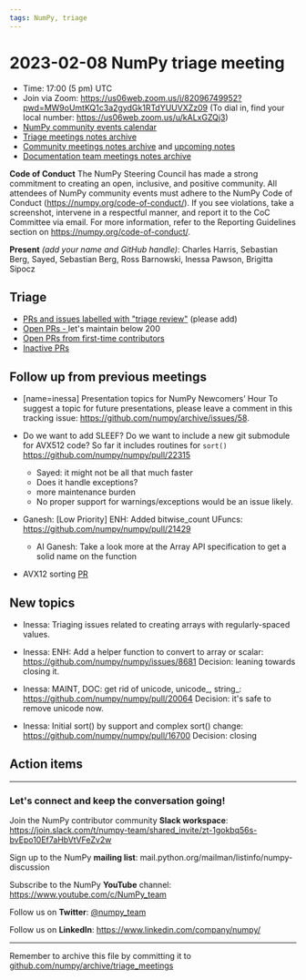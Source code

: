 ```yaml
---
tags: NumPy, triage
---
```


# 2023-02-08 NumPy triage meeting


- Time: 17:00 (5 pm) UTC
- Join via Zoom: https://us06web.zoom.us/j/82096749952?pwd=MW9oUmtKQ1c3a2gydGk1RTdYUUVXZz09 (To dial in, find your local number: https://us06web.zoom.us/u/kALxGZQj3)
- [NumPy community events calendar](https://scientific-python.org/calendars)
- [Triage meetings notes archive](https://github.com/numpy/archive/tree/master/triage_meetings)
- [Community meetings notes archive](https://github.com/numpy/archive/tree/main/community_meetings) and [upcoming notes](https://hackmd.io/76o-IxCjQX2mOXO_wwkcpg)
- [Documentation team meetings notes archive](https://github.com/numpy/archive/tree/main/docs_team_meetings)


**Code of Conduct**
The NumPy Steering Council has made a strong commitment to creating an open, inclusive, and positive community. 
All attendees of NumPy community events must adhere to the NumPy Code of Conduct (https://numpy.org/code-of-conduct/). 
If you see violations, take a screenshot, intervene in a respectful manner, and report it to the CoC Committee via email. For more information, refer to the Reporting Guidelines section on https://numpy.org/code-of-conduct/.

**Present** *(add your name and GitHub handle)*: Charles Harris, Sebastian Berg, Sayed, Sebastian Berg, Ross Barnowski, Inessa Pawson, Brigitta Sipocz


## Triage

* [PRs and issues labelled with "triage review"](https://github.com/numpy/numpy/labels/triage%20review) (please add)
* [Open PRs - ](https://github.com/numpy/numpy/pulls) let's maintain below 200
* [Open PRs from first-time contributors](https://github.com/orgs/numpy/projects/5) 
* [Inactive PRs](https://github.com/orgs/numpy/projects/6)


## Follow up from previous meetings
 
- [name=inessa] Presentation topics for NumPy Newcomers’ Hour 
To suggest a topic for future presentations, please leave a comment in this tracking issue: https://github.com/numpy/archive/issues/58.

- Do we want to add SLEEF? Do we want to include a new git submodule for AVX512 code? So far it includes routines for `sort()` https://github.com/numpy/numpy/pull/22315
  - Sayed: it might not be all that much faster
  - Does it handle exceptions? 
  - more maintenance burden
  - No proper support for warnings/exceptions would be an issue likely.

- Ganesh: [Low Priority] ENH: Added bitwise_count UFuncs: https://github.com/numpy/numpy/pull/21429
    - AI Ganesh: Take a look more at the Array API specification to get a solid name on the function

- AVX12 sorting [PR](https://github.com/numpy/numpy/pull/22315)


## New topics

- Inessa: Triaging issues related to creating arrays with regularly-spaced values.

- Inessa: ENH: Add a helper function to convert to array or scalar: https://github.com/numpy/numpy/issues/8681
Decision: leaning towards closing it.

- Inessa: MAINT, DOC: get rid of unicode, unicode_, string_: https://github.com/numpy/numpy/pull/20064
Decision: it's safe to remove unicode now.

- Inessa: Initial sort() by support and complex sort() change: https://github.com/numpy/numpy/pull/16700
Decision: closing

## Action items



---

### Let's connect and keep the conversation going!
Join the NumPy contributor community **Slack workspace**: https://join.slack.com/t/numpy-team/shared_invite/zt-1gokbq56s-bvEpo10Ef7aHbVtVFeZv2w

Sign up to the NumPy **mailing list**: mail.python.org/mailman/listinfo/numpy-discussion

Subscribe to the NumPy **YouTube** channel: https://www.youtube.com/c/NumPy_team


Follow us on **Twitter**: [@numpy_team](https://twitter.com/numpy_team)

Follow us on **LinkedIn**: https://www.linkedin.com/company/numpy/

---

Remember to archive this file by committing it to [github.com/numpy/archive/triage_meetings](https://github.com/numpy/archive/tree/main/triage_meetings)